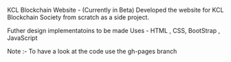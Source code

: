 KCL Blockchain Website - (Currently in Beta) 
Developed the website for KCL Blockchain Society from scratch as a side project.

Futher design implementatoins to be made
Uses - HTML , CSS, BootStrap , JavaScript

Note :- To have a look at the code use the gh-pages branch











